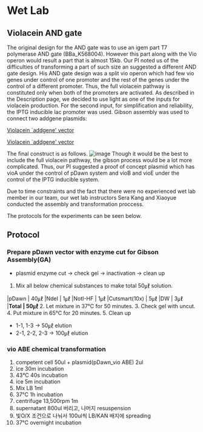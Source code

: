 # Wet Lab

## Violacein AND gate
The original design for the AND gate was to use an igem part T7 polymerase AND gate (BBa_K568004). However this part along with the Vio operon would result a part that is almost 15kb. Our PI noted us of the difficulties of transforming a part of such size an suggested a different AND gate design. His AND gate design was a split vio operon which had few vio genes under control of one promoter and the rest of the genes under the control of a different promoter. Thus, the full violacein pathway is constituted only when both of the promoters are activated. 
As described in the Description page, we decided to use light as one of the inputs for violacein production. For the second input, for simplification and reliability, the IPTG inducible lac promoter was used. 
Gibson assembly was used to connect two addgene plasmids: 

[Violacein `addgene' vector](https://www.addgene.org/73440/)

[Violacein `addgene' vector](https://www.addgene.org/43796/)
 
The final construct is as follows. 
![image](https://user-images.githubusercontent.com/87188354/137825930-f057ebca-0942-45a7-8f6b-6c5e437be36e.png)
Though it would be the best to include the full violacein pathway, the gibson process would be a lot more complicated. Thus, our PI suggested a proof of concept plasmid which has vioA under the control of pDawn system and vioB and vioE under the control of the IPTG inducible system. 


Due to time constraints and the fact that there were no experienced wet lab member in our team, our wet lab instructors Sera Kang and Xiaoyue conducted the assembly and transformation proccess. 

The protocols for the experiments can be seen below.

## Protocol
### Prepare pDawn vector with enzyme cut for Gibson Assembly(GA)
- plasmid enzyme cut -> check gel -> inactivation -> clean up
1. Mix all below chemical substances to make total 50㎕ solution.

|pDawn         | 40㎕ 
|NdeI          | 1㎕
|NotI-HF       | 1㎕
|Cutsmart(10x) | 5㎕
|DW            | 3㎕
|**Total       | 50㎕**
2. Let mixture in 37℃ for 50 minutes.
3. Check gel with uncut.
4. Put mixture in 65℃ for 20 minutes.
5. Clean up
- 1-1, 1-3 -> 50㎕ elution
- 2-1, 2-2, 2-3 -> 100㎕ elution



### vio ABE chemical transformation
 
1. competent cell 50ul + plasmid(pDawn_vio ABE) 2ul
2. ice 30m incubation
3. 43℃ 40s incubation
4. ice 5m incubation
5. Mix LB 1ml
6. 37℃ 1h incubation
7. centrifuge 13,500rpm 1m
8. supernatant 800ul 버리고, 나머지 resuspension
9. 빛O/X 조건으로 나눠서 100ul씩 LB/KAN 배지에 spreading
10. 37℃ overnight incubation

